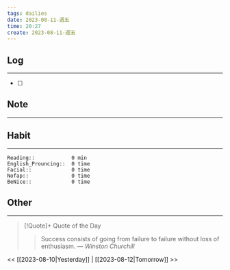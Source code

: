 ```yaml
---
tags: dailies  
date: 2023-08-11-週五
time: 20:27
create: 2023-08-11-週五
---
```


## Log
---
- [ ] 

## Note
---

## Habit
---
```
Reading::            0 min
English_Prouncing::  0 time
Facial::             0 time
Nofap::              0 time
BeNice::             0 time

```
## Other
---

> [!Quote]+ Quote of the Day
> > Success consists of going from failure to failure without loss of enthusiasm.
> — <cite>Winston Churchill</cite>

<< [[2023-08-10|Yesterday]] | [[2023-08-12|Tomorrow]] >>